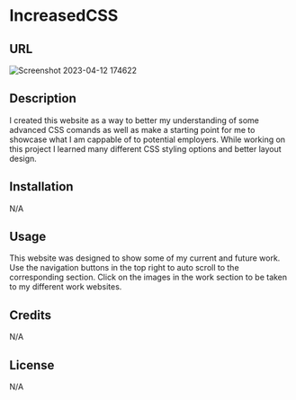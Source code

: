 # IncreasedCSS

## URL

![Screenshot 2023-04-12 174622](https://user-images.githubusercontent.com/123893924/231602690-399a7914-b319-486f-80b8-d5683607ca22.png)

## Description
I created this website as a way to better my understanding of some advanced CSS comands as well as make a starting point for me to showcase what I am cappable of to potential employers. While working on this project I learned many different CSS styling options and better layout design. 

## Installation
N/A

## Usage
This website was designed to show some of my current and future work. Use the navigation buttons in the top right to auto scroll to the corresponding section. Click on the images in the work section to be taken to my different work websites. 

## Credits
N/A

## License

N/A